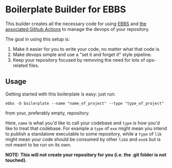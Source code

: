 # Boilerplate Builder for EBBS

This builder creates all the necessary code for using [EBBS](https://github.com/eons-dev/bin_ebbs) and [the associated Github Actions](https://github.com/eons-dev/part_ebbs-workflows) to manage the devops of your repository.

The goal in using this setup is:
1. Make it easier for you to write your code, no matter what that code is.
2. Make devops simple and use a "set it and forget it" style pipeline.
3. Keep your repository focused by removing the need for lots of ops-related files.

## Usage

Getting started with this boilerplate is easy: just run:
```
ebbs -b boilerplate --name "name_of_project" --type "type_of_project"
```
from your, preferably empty, repository.

Here, `name` is what you'd like to call your codebase and `type` is how you'd like to treat that codebase. For example a `type` of `exe` might mean you intend to publish a standalone executable to some repository, while a `type` of `lib` might mean your code should be consumed by other `lib`s and `exe`s but is not meant to be run on its own.

**NOTE: This will not create your repository for you (i.e. the .git folder is not touched).**